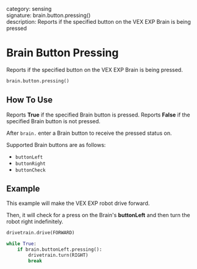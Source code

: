category: sensing  
signature: brain.button.pressing()  
description: Reports if the specified button on the VEX EXP Brain is being pressed  

# Brain Button Pressing

Reports if the specified button on the VEX EXP Brain is being pressed.

```python
brain.button.pressing()
```

## How To Use

Reports **True** if the specified Brain button is pressed. Reports **False** if the specified Brain button is not pressed.

After `brain.` enter a Brain button to receive the pressed status on.

Supported Brain buttons are as follows:

- `buttonLeft`
- `buttonRight`
- `buttonCheck`

## Example

This example will make the VEX EXP robot drive forward.

Then, it will check for a press on the Brain's **buttonLeft** and then turn the robot right indefinitely.

```python
drivetrain.drive(FORWARD)

while True:
    if brain.buttonLeft.pressing():
        drivetrain.turn(RIGHT)
        break
```

<advanced>
</advanced>